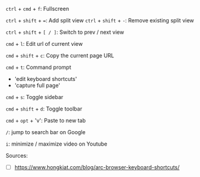 `ctrl` + `cmd` + `f`: Fullscreen

`ctrl` + `shift` + `=`: Add split view
`ctrl` + `shift` + `-`: Remove existing split view

`ctrl` + `shift` + `[ / ]`: Switch to prev / next view

`cmd` + `l`: Edit url of current view

`cmd` + `shift` + `c`: Copy the current page URL

`cmd` + `t`: Command prompt
- 'edit keyboard shortcuts'
- 'capture full page'

`cmd` + `s`: Toggle sidebar

`cmd` + `shift` + `d`: Toggle toolbar

`cmd` + `opt` + 'v': Paste to new tab

`/`: jump to search bar on Google

`i`: minimize / maximize video on Youtube

Sources:
- [ ] https://www.hongkiat.com/blog/arc-browser-keyboard-shortcuts/

